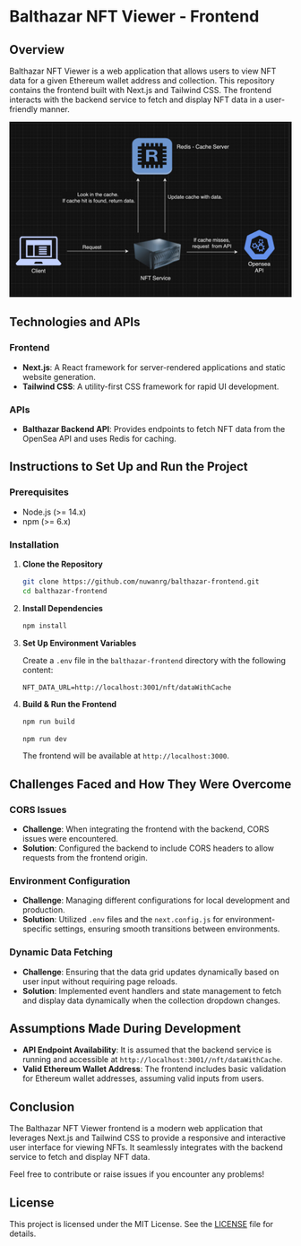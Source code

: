 # Balthazar NFT Viewer - Frontend

## Overview

Balthazar NFT Viewer is a web application that allows users to view NFT data for a given Ethereum wallet address and collection. This repository contains the frontend built with Next.js and Tailwind CSS. The frontend interacts with the backend service to fetch and display NFT data in a user-friendly manner.

![alt text](image-1.png)

## Technologies and APIs

### Frontend

- **Next.js**: A React framework for server-rendered applications and static website generation.
- **Tailwind CSS**: A utility-first CSS framework for rapid UI development.

### APIs

- **Balthazar Backend API**: Provides endpoints to fetch NFT data from the OpenSea API and uses Redis for caching.

## Instructions to Set Up and Run the Project

### Prerequisites

- Node.js (>= 14.x)
- npm (>= 6.x)

### Installation

1. **Clone the Repository**

   ```bash
   git clone https://github.com/nuwanrg/balthazar-frontend.git
   cd balthazar-frontend
   ```

2. **Install Dependencies**

   ```bash
   npm install
   ```

3. **Set Up Environment Variables**

   Create a `.env` file in the `balthazar-frontend` directory with the following content:

   ```plaintext
   NFT_DATA_URL=http://localhost:3001/nft/dataWithCache
   ```

4. **Build & Run the Frontend**

   ```bash
   npm run build
   ```

   ```bash
   npm run dev
   ```

   The frontend will be available at `http://localhost:3000`.

## Challenges Faced and How They Were Overcome

### CORS Issues

- **Challenge**: When integrating the frontend with the backend, CORS issues were encountered.
- **Solution**: Configured the backend to include CORS headers to allow requests from the frontend origin.

### Environment Configuration

- **Challenge**: Managing different configurations for local development and production.
- **Solution**: Utilized `.env` files and the `next.config.js` for environment-specific settings, ensuring smooth transitions between environments.

### Dynamic Data Fetching

- **Challenge**: Ensuring that the data grid updates dynamically based on user input without requiring page reloads.
- **Solution**: Implemented event handlers and state management to fetch and display data dynamically when the collection dropdown changes.

## Assumptions Made During Development

- **API Endpoint Availability**: It is assumed that the backend service is running and accessible at `http://localhost:3001//nft/dataWithCache`.
- **Valid Ethereum Wallet Address**: The frontend includes basic validation for Ethereum wallet addresses, assuming valid inputs from users.

## Conclusion

The Balthazar NFT Viewer frontend is a modern web application that leverages Next.js and Tailwind CSS to provide a responsive and interactive user interface for viewing NFTs. It seamlessly integrates with the backend service to fetch and display NFT data.

Feel free to contribute or raise issues if you encounter any problems!

## License

This project is licensed under the MIT License. See the [LICENSE](LICENSE) file for details.
